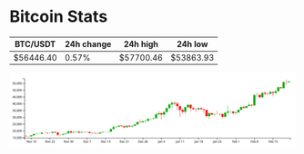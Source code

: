 # Bitcoin Stats

BTC/USDT|24h change|24h high|24h low|
|---|---|---|---|
|$56446.40|0.57%|$57700.46|$53863.93|

<img src="./chart.svg">
